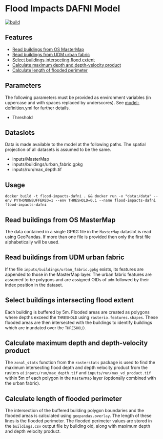 # Flood Impacts DAFNI Model

[![build](https://github.com/OpenCLIM/flood-impacts-dafni/workflows/build/badge.svg)](https://github.com/OpenCLIM/flood-impacts-dafni/actions)

## Features
- [Read buildings from OS MasterMap](#mastermap)
- [Read buildings from UDM urban fabric](#udm)
- [Select buildings intersecting flood extent](#filter)
- [Calculate maximum depth and depth-velocity product](#depth)
- [Calculate length of flooded perimeter](#perimeter)

## Parameters
The following parameters must be provided as environment variables (in uppercase and with spaces replaced by underscores). 
See [model-definition.yml](https://github.com/OpenCLIM/flood-impacts-dafni/blob/master/model-definition.yml) for further details.
- Threshold

## Dataslots
Data is made available to the model at the following paths. The spatial projection of all datasets is assumed to be the same. 
- inputs/MasterMap
- inputs/buildings/urban_fabric.gpkg
- inputs/run/max_depth.tif

## Usage 
`docker build -t flood-impacts-dafni . && docker run -v "data:/data" --env PYTHONUNBUFFERED=1 --env THRESHOLD=0.1 --name flood-impacts-dafni flood-impacts-dafni `

## <a name="mastermap">Read buildings from OS MasterMap</a>
The data contained in a single GPKG file in the `MasterMap` dataslot is read using GeoPandas.
If more than one file is provided then only the first file alphabetically will be used.

## <a name="udm">Read buildings from UDM urban fabric</a>
If the file `inputs/buildings/urban_fabric.gpkg` exists, its features are appended to those in the MasterMap layer. 
The urban fabric features are assumed to be polygons and are assigned OIDs of `udm` followed by their index position in 
the dataset.

## <a name="filter">Select buildings intersecting flood extent</a>
Each building is buffered by 5m.
Flooded areas are created as polygons where depths exceed the `THRESHOLD` using `rasterio.features.shapes`. These 
flooded areas are then intersected with the buildings to identify buildings which are inundated over the `THRESHOLD`.

## <a name="depth">Calculate maximum depth and depth-velocity product</a>
The `zonal_stats` function from the `rasterstats` package is used to find the maximum intersecting flood depth and
depth velocity product from the rasters at `inputs/run/max_depth.tif` and `inputs/run/max_vd_product.tif` within 5m of 
each polygon in the `MasterMap` layer (optionally combined with the urban fabric).

## <a name="perimeter">Calculate length of flooded perimeter</a>
The intersection of the buffered building polygon boundaries and the flooded areas is calculated using 
`geopandas.overlay`. The length of these lines is the flooded perimeter.
The flooded perimeter values are stored in the `buildings.csv` output file by building oid, along with maximum depth and 
depth velocity product.
